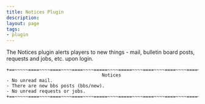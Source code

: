 ```yaml
---
title: Notices Plugin
description:
layout: page
tags: 
- plugin
---
```


The Notices plugin alerts players to new things - mail, bulletin board posts, requests and jobs, etc. upon login.

    +==~~~~~====~~~~====~~~~====~~~~=====~~~~=====~~~~====~~~~====~~~~====~~~~~==+
                                       Notices                                    
    - No unread mail.
    - There are new bbs posts (bbs/new).
    - No unread requests or jobs.
    +==~~~~~====~~~~====~~~~====~~~~=====~~~~=====~~~~====~~~~====~~~~====~~~~~==+

